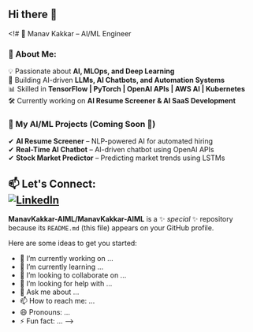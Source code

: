 ## Hi there 👋

<!# 🚀 Manav Kakkar – AI/ML Engineer

### 🔹 About Me:
💡 Passionate about **AI, MLOps, and Deep Learning**  
🎯 Building AI-driven **LLMs, AI Chatbots, and Automation Systems**  
📊 Skilled in **TensorFlow | PyTorch | OpenAI APIs | AWS AI | Kubernetes**  
🛠️ Currently working on **AI Resume Screener & AI SaaS Development**

### 🔹 My AI/ML Projects (Coming Soon 🚀)
✔ **AI Resume Screener** – NLP-powered AI for automated hiring  
✔ **Real-Time AI Chatbot** – AI-driven chatbot using OpenAI APIs  
✔ **Stock Market Predictor** – Predicting market trends using LSTMs  

📫 **Let's Connect**:  
[![LinkedIn](https://img.shields.io/badge/LinkedIn-Connect-blue?style=flat&logo=linkedin)](https://linkedin.com/in/manav-kakkar-15m2005)  
--
**ManavKakkar-AIML/ManavKakkar-AIML** is a ✨ _special_ ✨ repository because its `README.md` (this file) appears on your GitHub profile.

Here are some ideas to get you started:

- 🔭 I’m currently working on ...
- 🌱 I’m currently learning ...
- 👯 I’m looking to collaborate on ...
- 🤔 I’m looking for help with ...
- 💬 Ask me about ...
- 📫 How to reach me: ...
- 😄 Pronouns: ...
- ⚡ Fun fact: ...
-->
